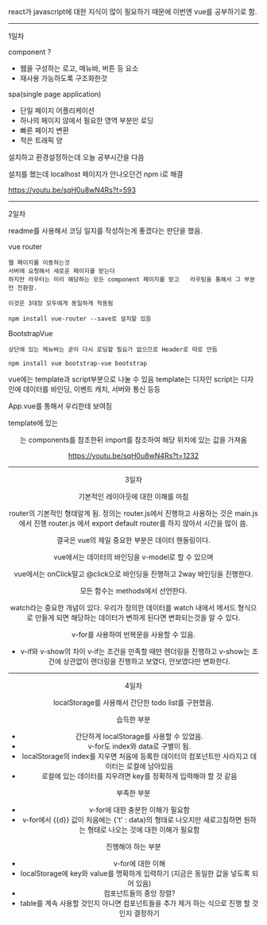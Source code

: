 react가 javascript에 대한 지식이 많이 필요하기 때문에 이번엔 vue를 공부하기로 함.

---

1일차

component ?

- 웹을 구성하는 로고, 메뉴바, 버튼 등 요소
- 재사용 가능하도록 구조화한것

spa(single page application)

- 단일 페이지 어플리케이션
- 하나의 페이지 않에서 필요한 영역 부분만 로딩
- 빠른 페이지 변환
- 적은 트래픽 양

설치하고 환경설정하는데 오늘 공부시간을 다씀

설치를 했는데 localhost 페이지가 안나오던건 npm i로 해결

https://youtu.be/sqH0u8wN4Rs?t=593

---

2일차

readme를 사용해서 코딩 일지를 작성하는게 좋겠다는 판단을 했음.

vue router

    웹 페이지를 이동하는것
    서버에 요청해서 새로운 페이지를 받는다
    하지만 라우터는 미리 해당하는 모든 component 페이지를 받고   라우팅을 통해서 그 부분만 전환함.

    이것은 3대장 모두에게 동일하게 적용됨

    npm install vue-router --save로 설치할 있음

BootstrapVue

    상단에 있는 메뉴바는 굳이 다시 로딩할 필요가 없으므로 Header로 따로 만듬

    npm install vue bootstrap-vue bootstrap

vue에는 template과 script부분으로 나눌 수 있음
template는 디자인
script는 디자인에 데이터를 바인딩, 이벤트 캐치, 서버와 통신 등등

App.vue를 통해서 우리한테 보여짐

template에 있는 <Header/>는 components를 참조한뒤 import를 참조하여 해당 위치에 있는 값을 가져옴

https://youtu.be/sqH0u8wN4Rs?t=1232

---

3일차

기본적인 레이아웃에 대한 이해를 마침

router의 기본적인 형태알게 됨. 정의는 router.js에서 진행하고 사용하는 것은 main.js에서 진행
router.js 에서 export default router를 하지 않아서 시간을 많이 씀.

결국은 vue의 제일 중요한 부분은 데이터 핸들링이다.

vue에서는 데이터의 바인딩을 v-model로 할 수 있으며

vue에서는 onClick말고 @click으로 바인딩을 진행하고 2way 바인딩을 진행한다.

모든 함수는 methods에서 선언한다.

watch라는 중요한 개념이 있다.
우리가 정의한 데이터를 watch 내에서 메서드 형식으로 만들게 되면 해당하는 데이터가 변하게 된다면 변화되는것을 알 수 있다.

v-for를 사용하여 반복문을 사용할 수 있음.

- v-if와 v-show의 차이
  v-if는 조건을 만족할 때만 렌더링을 진행하고
  v-show는 조건에 상관없이 렌더링을 진행하고 보였다, 안보였다만 변화한다.

---

4일차

localStorage를 사용해서 간단한 todo list를 구현했음.

습득한 부분

- 간단하게 localStorage를 사용할 수 있었음.
- v-for도 index와 data로 구별이 됨.
- localStorage의 index를 지우면 처음에 등록한 데이터의 컴포넌트만 사라지고 데이터는 로컬에 남아있음
- 로컬에 있는 데이터를 지우려면 key를 정확하게 입력해야 할 것 같음

부족한 부분

- v-for에 대한 충분한 이해가 필요함
- v-for에서 {{d}} 값이 처음에는 {'t' : data}의 형태로 나오지만 새로고침하면 원하는 형태로 나오는 것에 대한 이해가 필요함

진행해야 하는 부분

- v-for에 대한 이해
- localStorage에 key와 value를 명확하게 입력하기 (지금은 동일한 값을 넣도록 되어 있음)
- 컴포넌트들의 중앙 정렬?
- table를 계속 사용할 것인지 아니면 컴포넌트들을 추가 제거 하는 식으로 진행 할 것인지 결정하기
